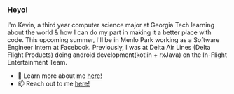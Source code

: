 ### Heyo!

I'm Kevin, a third year computer science major at Georgia Tech learning about the world & how I can do my part in making it a better place with code. This upcoming summer, I'll be in Menlo Park working as a Software Engineer Intern at Facebook. Previously, I was at Delta Air Lines (Delta Flight Products) doing android development(kotlin + rxJava) on the In-Flight Entertainment Team. 

- 💬 Learn more about me [here!](https://kevincho.me)
- 📫 Reach out to me <a href="mailto:kevincho@gatech.edu">here!</a>





<!--
**ohcnivek/ohcnivek** is a ✨ _special_ ✨ repository because its `README.md` (this file) appears on your GitHub profile.

